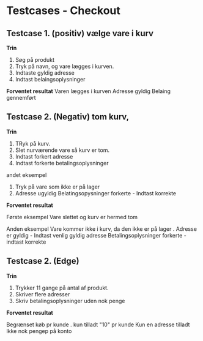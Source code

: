 # Testcases - Checkout 

## Testcase 1. (positiv) vælge vare i kurv 

**Trin**
1. Søg på produkt 
2. Tryk på navn, og vare lægges i kurven. 
3. Indtaste gyldig  adresse
4. Indtast belaingsoplysninger 

**Forventet resultat**
Varen lægges i kurven 
Adresse gyldig
Belaing gennemført

## Testcase 2. (Negativ) tom kurv, 

**Trin** 
1. TRyk på kurv.
2. Slet nurværende vare så kurv er tom.
3. Indtast forkert adresse
4. Indtast forkerte betalingsoplysninger

andet eksempel

1. Tryk på vare som ikke er på lager 
2. Adresse ugyldig
Belatingsopysninger forkerte - Indtast korrekte

**Forventet resultat**

Første eksempel 
Vare slettet og kurv er hermed tom 

Anden eksempel 
Vare kommer ikke i kurv, da den ikke er på lager .
Adresse er gyldig - Indtast venlig gyldig adresse
Betalingsoplysninger forkerte - indtast korrekte


## Testcase 2. (Edge) 

**Trin**

1. Trykker 11 gange på antal af produkt.
2. Skriver flere adresser
3. Skriv betalingsoplysninger uden nok penge 

**Forventet resultat**

Begrænset køb pr kunde . kun tilladt "10" pr kunde
Kun en adresse tilladt 
Ikke nok pengep på konto

